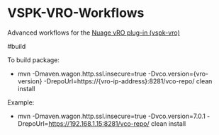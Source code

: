# VSPK-VRO-Workflows

Advanced workflows for the [Nuage vRO plug-in (vspk-vro)](https://github.com/nuagenetworks/vspk-vro)

#build

To build package: 

* mvn -Dmaven.wagon.http.ssl.insecure=true -Dvco.version={vro-version} -DrepoUrl=https://{vro-ip-address}:8281/vco-repo/ clean install

Example:

* mvn -Dmaven.wagon.http.ssl.insecure=true -Dvco.version=7.0.1 -DrepoUrl=https://192.168.1.15:8281/vco-repo/ clean install
